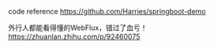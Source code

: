 



code reference
https://github.com/Harries/springboot-demo



外行人都能看得懂的WebFlux，错过了血亏！
https://zhuanlan.zhihu.com/p/92460075
